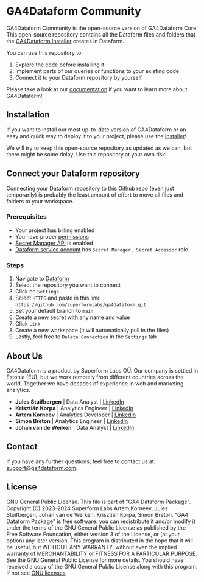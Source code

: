 # GA4Dataform Community

GA4Dataform Community is the open-source version of GA4Dataform Core.
This open-source repository contains all the Dataform files and folders that the [GA4Dataform Installer](https://setup.ga4dataform.com/) creates in Dataform.

You can use this repository to:
1. Explore the code before installing it
2. Implement parts of our queries or functions to your existing code
3. Connect it to your Dataform repository by yourself

Please take a look at our [documentation](https://docs.ga4dataform.com/docs/) if you want to learn more about GA4Dataform!

## Installation

If you want to install our most up-to-date version of GA4Dataform or an easy and quick way to deploy it to your project, please use the [Installer](https://setup.ga4dataform.com/)!

We will try to keep this open-source repository as updated as we can, but there might be some delay. Use this repository at your own risk!

## Connect your Dataform repository

Connecting your Dataform repository to this Github repo (even just temporarily) is probably the least amount of effort to move all files and folders to your workspace.

### Prerequisites
* Your project has billing enabled
* You have proper [permissions](https://docs.ga4dataform.com/docs/permissions)
* [Secret Manager API](https://console.cloud.google.com/apis/api/secretmanager.googleapis.com/metrics) is enabled
* [Dataform service account](https://console.cloud.google.com/iam-admin/iam) has `Secret Manager, Secret Accessor` role

### Steps
1. Navigate to [Dataform](https://console.cloud.google.com/bigquery/dataform)
2. Select the repository you want to connect
3. Click on `Settings`
4. Select `HTTPS` and paste in this link: `https://github.com/superformlabs/ga4dataform.git`
5. Set your default branch to `main`
6. Create a new secret with any name and value
7. Click `Link`
8. Create a new workspace (it will automatically pull in the files)
9. Lastly, feel free to `Delete Connection` in the `Settings` tab

## About Us
GA4Dataform is a product by Superform Labs OÜ. Our company is settled in Estonia (EU), but we work remotely from different countries across the world. Together we have decades of experience in web and marketing analytics.

- **Jules Stuifbergen** | Data Analyst | [LinkedIn](https://www.linkedin.com/in/stuifbergen/)
- **Krisztián Korpa** | Analytics Engineer | [LinkedIn](https://www.linkedin.com/in/krisztian-korpa/)
- **Artem Korneev** | Analytics Developer | [LinkedIn](https://www.linkedin.com/in/artem-korneev/)
- **Simon Breton** | Analytics Engineer | [LinkedIn](https://www.linkedin.com/in/simonbreton/)
- **Johan van de Werken** | Data Analyst | [LinkedIn](https://www.linkedin.com/in/johanvdwerken/)

## Contact
If you have any further questions, feel free to contact us at: [support@ga4dataform.com](mailto:support@ga4dataform.com).

## License
GNU General Public License. This file is part of "GA4 Dataform Package". Copyright (C) 2023-2024 Superform Labs Artem Korneev, Jules Stuifbergen, Johan van de Werken, Krisztián Korpa, Simon Breton. "GA4 Dataform Package" is free software: you can redistribute it and/or modify it under the terms of the GNU General Public License as published by the Free Software Foundation, either version 3 of the License, or (at your option) any later version. This program is distributed in the hope that it will be useful, but WITHOUT ANY WARRANTY; without even the implied warranty of MERCHANTABILITY or FITNESS FOR A PARTICULAR PURPOSE. See the GNU General Public License for more details. You should have received a copy of the GNU General Public License along with this program. If not see [GNU licenses](http://www.gnu.org/licenses/)